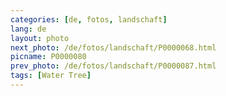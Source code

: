 ```yaml
---
categories: [de, fotos, landschaft]
lang: de
layout: photo
next_photo: /de/fotos/landschaft/P0000068.html
picname: P0000080
prev_photo: /de/fotos/landschaft/P0000087.html
tags: [Water Tree]
---
```

